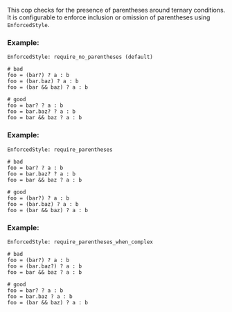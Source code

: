 This cop checks for the presence of parentheses around ternary
conditions. It is configurable to enforce inclusion or omission of
parentheses using `EnforcedStyle`.

### Example:

    EnforcedStyle: require_no_parentheses (default)

    # bad
    foo = (bar?) ? a : b
    foo = (bar.baz) ? a : b
    foo = (bar && baz) ? a : b

    # good
    foo = bar? ? a : b
    foo = bar.baz? ? a : b
    foo = bar && baz ? a : b

### Example:

    EnforcedStyle: require_parentheses

    # bad
    foo = bar? ? a : b
    foo = bar.baz? ? a : b
    foo = bar && baz ? a : b

    # good
    foo = (bar?) ? a : b
    foo = (bar.baz) ? a : b
    foo = (bar && baz) ? a : b

### Example:

    EnforcedStyle: require_parentheses_when_complex

    # bad
    foo = (bar?) ? a : b
    foo = (bar.baz?) ? a : b
    foo = bar && baz ? a : b

    # good
    foo = bar? ? a : b
    foo = bar.baz ? a : b
    foo = (bar && baz) ? a : b